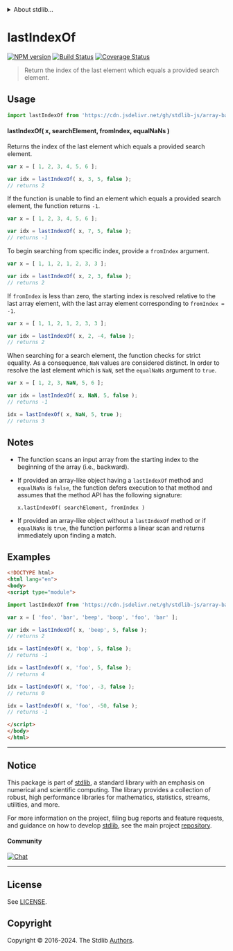 <!--

@license Apache-2.0

Copyright (c) 2023 The Stdlib Authors.

Licensed under the Apache License, Version 2.0 (the "License");
you may not use this file except in compliance with the License.
You may obtain a copy of the License at

   http://www.apache.org/licenses/LICENSE-2.0

Unless required by applicable law or agreed to in writing, software
distributed under the License is distributed on an "AS IS" BASIS,
WITHOUT WARRANTIES OR CONDITIONS OF ANY KIND, either express or implied.
See the License for the specific language governing permissions and
limitations under the License.

-->


<details>
  <summary>
    About stdlib...
  </summary>
  <p>We believe in a future in which the web is a preferred environment for numerical computation. To help realize this future, we've built stdlib. stdlib is a standard library, with an emphasis on numerical and scientific computation, written in JavaScript (and C) for execution in browsers and in Node.js.</p>
  <p>The library is fully decomposable, being architected in such a way that you can swap out and mix and match APIs and functionality to cater to your exact preferences and use cases.</p>
  <p>When you use stdlib, you can be absolutely certain that you are using the most thorough, rigorous, well-written, studied, documented, tested, measured, and high-quality code out there.</p>
  <p>To join us in bringing numerical computing to the web, get started by checking us out on <a href="https://github.com/stdlib-js/stdlib">GitHub</a>, and please consider <a href="https://opencollective.com/stdlib">financially supporting stdlib</a>. We greatly appreciate your continued support!</p>
</details>

# lastIndexOf

[![NPM version][npm-image]][npm-url] [![Build Status][test-image]][test-url] [![Coverage Status][coverage-image]][coverage-url] <!-- [![dependencies][dependencies-image]][dependencies-url] -->

> Return the index of the last element which equals a provided search element.

<!-- Section to include introductory text. Make sure to keep an empty line after the intro `section` element and another before the `/section` close. -->

<section class="intro">

</section>

<!-- /.intro -->

<!-- Package usage documentation. -->



<section class="usage">

## Usage

```javascript
import lastIndexOf from 'https://cdn.jsdelivr.net/gh/stdlib-js/array-base-last-index-of@esm/index.mjs';
```

#### lastIndexOf( x, searchElement, fromIndex, equalNaNs )

Returns the index of the last element which equals a provided search element.

```javascript
var x = [ 1, 2, 3, 4, 5, 6 ];

var idx = lastIndexOf( x, 3, 5, false );
// returns 2
```

If the function is unable to find an element which equals a provided search element, the function returns `-1`.

```javascript
var x = [ 1, 2, 3, 4, 5, 6 ];

var idx = lastIndexOf( x, 7, 5, false );
// returns -1
```

To begin searching from specific index, provide a `fromIndex` argument.

```javascript
var x = [ 1, 1, 2, 1, 2, 3, 3 ];

var idx = lastIndexOf( x, 2, 3, false );
// returns 2
```

If `fromIndex` is less than zero, the starting index is resolved relative to the last array element, with the last array element corresponding to `fromIndex = -1`.

```javascript
var x = [ 1, 1, 2, 1, 2, 3, 3 ];

var idx = lastIndexOf( x, 2, -4, false );
// returns 2
```

When searching for a search element, the function checks for strict equality. As a consequence, `NaN` values are considered distinct. In order to resolve the last element which is `NaN`, set the `equalNaNs` argument to `true`.

```javascript
var x = [ 1, 2, 3, NaN, 5, 6 ];

var idx = lastIndexOf( x, NaN, 5, false );
// returns -1

idx = lastIndexOf( x, NaN, 5, true );
// returns 3
```

</section>

<!-- /.usage -->

<!-- Package usage notes. Make sure to keep an empty line after the `section` element and another before the `/section` close. -->

<section class="notes">

## Notes

-   The function scans an input array from the starting index to the beginning of the array (i.e., backward).

-   If provided an array-like object having a `lastIndexOf` method and `equalNaNs` is `false`, the function defers execution to that method and assumes that the method API has the following signature:

    ```text
    x.lastIndexOf( searchElement, fromIndex )
    ```

-   If provided an array-like object without a `lastIndexOf` method or if `equalNaNs` is `true`, the function performs a linear scan and returns immediately upon finding a match.

</section>

<!-- /.notes -->

<!-- Package usage examples. -->

<section class="examples">

## Examples

<!-- eslint no-undef: "error" -->

```html
<!DOCTYPE html>
<html lang="en">
<body>
<script type="module">

import lastIndexOf from 'https://cdn.jsdelivr.net/gh/stdlib-js/array-base-last-index-of@esm/index.mjs';

var x = [ 'foo', 'bar', 'beep', 'boop', 'foo', 'bar' ];

var idx = lastIndexOf( x, 'beep', 5, false );
// returns 2

idx = lastIndexOf( x, 'bop', 5, false );
// returns -1

idx = lastIndexOf( x, 'foo', 5, false );
// returns 4

idx = lastIndexOf( x, 'foo', -3, false );
// returns 0

idx = lastIndexOf( x, 'foo', -50, false );
// returns -1

</script>
</body>
</html>
```

</section>

<!-- /.examples -->

<!-- Section to include cited references. If references are included, add a horizontal rule *before* the section. Make sure to keep an empty line after the `section` element and another before the `/section` close. -->

<section class="references">

</section>

<!-- /.references -->

<!-- Section for related `stdlib` packages. Do not manually edit this section, as it is automatically populated. -->

<section class="related">

</section>

<!-- /.related -->

<!-- Section for all links. Make sure to keep an empty line after the `section` element and another before the `/section` close. -->


<section class="main-repo" >

* * *

## Notice

This package is part of [stdlib][stdlib], a standard library with an emphasis on numerical and scientific computing. The library provides a collection of robust, high performance libraries for mathematics, statistics, streams, utilities, and more.

For more information on the project, filing bug reports and feature requests, and guidance on how to develop [stdlib][stdlib], see the main project [repository][stdlib].

#### Community

[![Chat][chat-image]][chat-url]

---

## License

See [LICENSE][stdlib-license].


## Copyright

Copyright &copy; 2016-2024. The Stdlib [Authors][stdlib-authors].

</section>

<!-- /.stdlib -->

<!-- Section for all links. Make sure to keep an empty line after the `section` element and another before the `/section` close. -->

<section class="links">

[npm-image]: http://img.shields.io/npm/v/@stdlib/array-base-last-index-of.svg
[npm-url]: https://npmjs.org/package/@stdlib/array-base-last-index-of

[test-image]: https://github.com/stdlib-js/array-base-last-index-of/actions/workflows/test.yml/badge.svg?branch=v0.2.1
[test-url]: https://github.com/stdlib-js/array-base-last-index-of/actions/workflows/test.yml?query=branch:v0.2.1

[coverage-image]: https://img.shields.io/codecov/c/github/stdlib-js/array-base-last-index-of/main.svg
[coverage-url]: https://codecov.io/github/stdlib-js/array-base-last-index-of?branch=main

<!--

[dependencies-image]: https://img.shields.io/david/stdlib-js/array-base-last-index-of.svg
[dependencies-url]: https://david-dm.org/stdlib-js/array-base-last-index-of/main

-->

[chat-image]: https://img.shields.io/gitter/room/stdlib-js/stdlib.svg
[chat-url]: https://app.gitter.im/#/room/#stdlib-js_stdlib:gitter.im

[stdlib]: https://github.com/stdlib-js/stdlib

[stdlib-authors]: https://github.com/stdlib-js/stdlib/graphs/contributors

[umd]: https://github.com/umdjs/umd
[es-module]: https://developer.mozilla.org/en-US/docs/Web/JavaScript/Guide/Modules

[deno-url]: https://github.com/stdlib-js/array-base-last-index-of/tree/deno
[deno-readme]: https://github.com/stdlib-js/array-base-last-index-of/blob/deno/README.md
[umd-url]: https://github.com/stdlib-js/array-base-last-index-of/tree/umd
[umd-readme]: https://github.com/stdlib-js/array-base-last-index-of/blob/umd/README.md
[esm-url]: https://github.com/stdlib-js/array-base-last-index-of/tree/esm
[esm-readme]: https://github.com/stdlib-js/array-base-last-index-of/blob/esm/README.md
[branches-url]: https://github.com/stdlib-js/array-base-last-index-of/blob/main/branches.md

[stdlib-license]: https://raw.githubusercontent.com/stdlib-js/array-base-last-index-of/main/LICENSE

</section>

<!-- /.links -->
